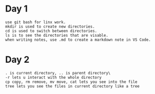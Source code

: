 
# Day 1

    use git bash for linx work.
    mkdir is used to create new directories.
    cd is used to switch between directories.
    ls is to see the directories that are visable.
    when writing notes, use .md to create a markdown note in VS Code.     

# Day 2

    . is current directory, .. is parent directory\
    -r lets u interact with the whole directory
    cp copy, rm remove, mv move, cat lets you see into the file  
    tree lets you see the files in current directory like a tree

